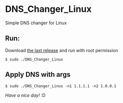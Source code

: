 # DNS_Changer_Linux
Simple DNS changer for Linux

## Run:

   Download [the last release](https://github.com/Mohuva13/DNS_Changer_Linux/releases/) and run with root permission
   

    $ sudo ./DNS_Changer_Linux 

## Apply DNS with args
` $ sudo ./DNS_Changer_Linux -n1 1.1.1.1 -n2 1.0.0.1 `

*Have a nice day!*  :D
